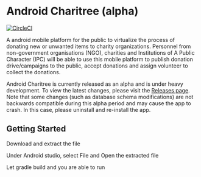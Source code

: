 Android Charitree (alpha)
=========================
[![CircleCI](https://circleci.com/gh/googlesamples/android-sunflower/tree/master.svg?style=shield)](https://circleci.com/gh/googlesamples/android-sunflower/tree/master)

A android mobile platform for the public to virtualize the process of donating new or
unwanted items to charity organizations. Personnel from non-government organisations
(NGO), charities and Institutions of A Public Character (IPC) will be able to use this mobile
platform to publish donation drive/campaigns to the public, accept donations and assign
volunteer to collect the donations.

Android Charitree is currently released as an alpha and is under heavy development. To view the
latest changes, please visit the
[Releases page](https://github.com/harrizontal/charitree/releases).
Note that some changes (such as database schema modifications) are not backwards
compatible during this alpha period and may cause the app to crash. In this
case, please uninstall and re-install the app.


Getting Started
---------------
Download and extract the file

Under Android studio, select File and Open the extracted file

Let gradle build and you are able to run

